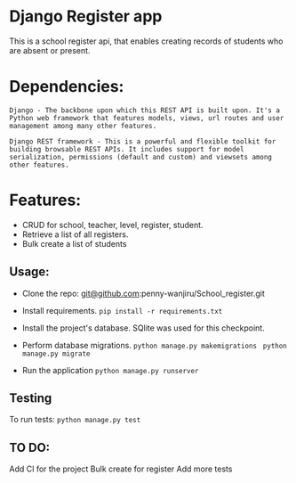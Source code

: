 # Django Register app
  This is a school register api, that enables creating records of students who are absent or present.

# Dependencies:
    Django - The backbone upon which this REST API is built upon. It's a Python web framework that features models, views, url routes and user management among many other features.

    Django REST framework - This is a powerful and flexible toolkit for building browsable REST APIs. It includes support for model serialization, permissions (default and custom) and viewsets among other features.

# Features:
*  CRUD for school, teacher, level, register, student.
*  Retrieve a list of all registers.
*  Bulk create a list of students

## Usage:

* Clone the repo: git@github.com:penny-wanjiru/School_register.git

* Install requirements.
 `pip install -r requirements.txt`

* Install the project's database. SQlite was used for this checkpoint.

* Perform database migrations.
    `python manage.py makemigrations `
    `python manage.py migrate `

* Run the application
 `python manage.py runserver`


## Testing
To run tests:
`python manage.py test`

## TO DO:
Add CI for the project
Bulk create for register
Add more tests
